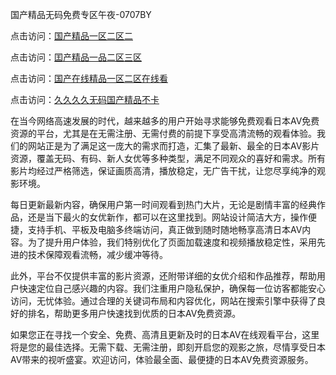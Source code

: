 国产精品无码免费专区午夜-0707BY

点击访问：<a href="https://fdhf-454.pages.dev/">国产精品一区二区二</a>

点击访问：<a href="https://cfad.pages.dev/">囯产精品一品二区三区</a>

点击访问：<a href="https://bered.pages.dev/">国产在线精品一区二区在线看</a>

点击访问：<a href="https://rtj-3zo.pages.dev/">久久久久无码国产精品不卡</a>



在当今网络高速发展的时代，越来越多的用户开始寻求能够免费观看日本AV免费资源的平台，尤其是在无需注册、无需付费的前提下享受高清流畅的观看体验。我们的网站正是为了满足这一庞大的需求而打造，汇集了最新、最全的日本AV影片资源，覆盖无码、有码、新人女优等多种类型，满足不同观众的喜好和需求。所有影片均经过严格筛选，保证画质高清，播放稳定，无广告干扰，让您尽享纯净的观影环境。

每日更新最新内容，确保用户第一时间观看到热门大片，无论是剧情丰富的经典作品，还是当下最火的女优新作，都可以在这里找到。网站设计简洁大方，操作便捷，支持手机、平板及电脑多终端访问，真正做到随时随地畅享高清日本AV内容。为了提升用户体验，我们特别优化了页面加载速度和视频播放稳定性，采用先进的技术保障观看流畅，减少缓冲等待。

此外，平台不仅提供丰富的影片资源，还附带详细的女优介绍和作品推荐，帮助用户快速定位自己感兴趣的内容。我们注重用户隐私保护，确保每一位访客都能安心访问，无忧体验。通过合理的关键词布局和内容优化，网站在搜索引擎中获得了良好的排名，帮助更多用户快速找到优质的日本AV免费资源。

如果您正在寻找一个安全、免费、高清且更新及时的日本AV在线观看平台，这里将是您的最佳选择。无需下载、无需注册，即刻开启您的观影之旅，尽情享受日本AV带来的视听盛宴。欢迎访问，体验最全面、最便捷的日本AV免费资源服务。




<span style="display:none;">[Canonical link]( https://github.com/yyy5415654/1451006 ）</span>
